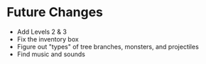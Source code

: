 # Future Changes

- Add Levels 2 & 3
- Fix the inventory box
- Figure out "types" of tree branches, monsters, and projectiles
- Find music and sounds
